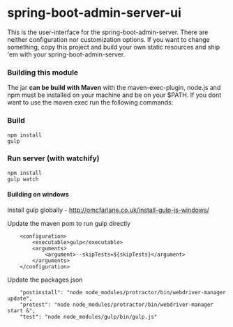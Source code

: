 spring-boot-admin-server-ui
================================

This is the user-interface for the spring-boot-admin-server.
There are neither configuration nor customization options. 
If you want to change something, copy this project and build your own static resources and ship 'em with your spring-boot-admin-server.

### Building this module
The jar **can be build with Maven** with the maven-exec-plugin, node.js and npm must be installed on your machine and be on your $PATH.
If you dont want to use the maven exec run the following commands:

### Build
```shell
npm install
gulp
```

### Run server (with watchify)
```shell
npm install
gulp watch
```

#### Building on windows

Install gulp globally  - http://omcfarlane.co.uk/install-gulp-js-windows/

Update the maven pom to run gulp directly
```shell
    <configuration>
        <executable>gulp</executable>
        <arguments>
            <argument>--skipTests=${skipTests}</argument>
        </arguments>
    </configuration>
```

Update the packages json 
```shell
    "postinstall": "node node_modules/protractor/bin/webdriver-manager update",
    "pretest": "node node_modules/protractor/bin/webdriver-manager start &",
    "test": "node node_modules/gulp/bin/gulp.js"
```